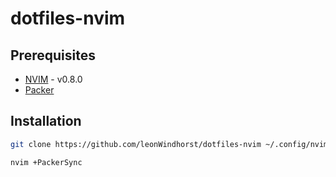 # dotfiles-nvim

## Prerequisites
- [NVIM](https://neovim.io/) - v0.8.0
- [Packer](https://github.com/wbthomason/packer.nvim)

## Installation

```bash
git clone https://github.com/leonWindhorst/dotfiles-nvim ~/.config/nvim
```

```bash
nvim +PackerSync
```
